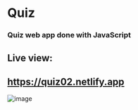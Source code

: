 # Quiz

### Quiz web app done with JavaScript
## Live view:
## https://quiz02.netlify.app
![image](https://user-images.githubusercontent.com/81018331/182401316-699f0be1-06e3-41f5-858b-6149c1967396.png)
